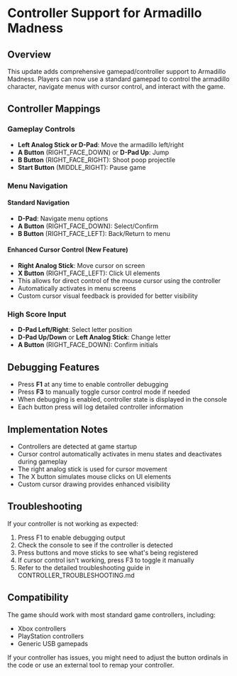 # Controller Support for Armadillo Madness

## Overview

This update adds comprehensive gamepad/controller support to Armadillo Madness. Players can now use a standard gamepad to control the armadillo character, navigate menus with cursor control, and interact with the game.

## Controller Mappings

### Gameplay Controls

- **Left Analog Stick or D-Pad**: Move the armadillo left/right
- **A Button** (RIGHT_FACE_DOWN) or **D-Pad Up**: Jump
- **B Button** (RIGHT_FACE_RIGHT): Shoot poop projectile
- **Start Button** (MIDDLE_RIGHT): Pause game

### Menu Navigation

#### Standard Navigation
- **D-Pad**: Navigate menu options
- **A Button** (RIGHT_FACE_DOWN): Select/Confirm
- **B Button** (RIGHT_FACE_LEFT): Back/Return to menu

#### Enhanced Cursor Control (New Feature)
- **Right Analog Stick**: Move cursor on screen
- **X Button** (RIGHT_FACE_LEFT): Click UI elements
- This allows for direct control of the mouse cursor using the controller
- Automatically activates in menu screens
- Custom cursor visual feedback is provided for better visibility

### High Score Input

- **D-Pad Left/Right**: Select letter position
- **D-Pad Up/Down** or **Left Analog Stick**: Change letter
- **A Button** (RIGHT_FACE_DOWN): Confirm initials

## Debugging Features

- Press **F1** at any time to enable controller debugging
- Press **F3** to manually toggle cursor control mode if needed
- When debugging is enabled, controller state is displayed in the console
- Each button press will log detailed controller information

## Implementation Notes

- Controllers are detected at game startup
- Cursor control automatically activates in menu states and deactivates during gameplay
- The right analog stick is used for cursor movement
- The X button simulates mouse clicks on UI elements
- Custom cursor drawing provides enhanced visibility

## Troubleshooting

If your controller is not working as expected:

1. Press F1 to enable debugging output
2. Check the console to see if the controller is detected
3. Press buttons and move sticks to see what's being registered
4. If cursor control isn't working, press F3 to toggle it manually
5. Refer to the detailed troubleshooting guide in CONTROLLER_TROUBLESHOOTING.md

## Compatibility

The game should work with most standard game controllers, including:
- Xbox controllers
- PlayStation controllers
- Generic USB gamepads

If your controller has issues, you might need to adjust the button ordinals in the code or use an external tool to remap your controller.